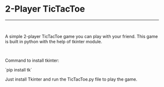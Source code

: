 <h1>2-Player TicTacToe</h1>
<hr>
<br>
<p>A simple 2-player TicTacToe game you can play with your friend. This game is built in python with the help of tkinter module.</p>
<br>
<p>Command to install tkinter:</p>
`pip install tk`
<br>
<p>Just install Tkinter and run the TicTacToe.py file to play the game.</p>
